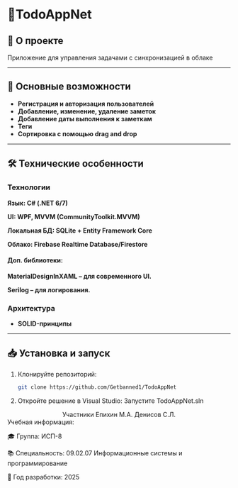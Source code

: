 # 📒TodoAppNet

## 📌 О проекте
Приложение для управления задачами с синхронизацией в облаке 

---

## 🚀 Основные возможности
- **Регистрация и авторизация пользователей**
- **Добавление, изменение, удаление заметок**
- **Добавление даты выполнения к заметкам** 
- **Теги** 
- **Сортировка с помощью drag and drop** 

---

## 🛠 Технические особенности
### Технологии
**Язык: C# (.NET 6/7)**

**UI: WPF, MVVM (CommunityToolkit.MVVM)**

**Локальная БД: SQLite + Entity Framework Core**

**Облако: Firebase Realtime Database/Firestore**

#### Доп. библиотеки:

**MaterialDesignInXAML – для современного UI.**

**Serilog – для логирования.**
### Архитектура
- **SOLID-принципы**

---

## 📥 Установка и запуск
1. Клонируйте репозиторий:
   ```bash
   git clone https://github.com/Getbanned1/TodoAppNet
2. Откройте решение в Visual Studio:
   Запустите TodoAppNet.sln

<div align="center">
Участники	
Епихин М.А.
Денисов С.Л.
</div>
Учебная информация:

🎓 Группа: ИСП-8

📚 Специальность: 09.02.07 Информационные системы и программирование

📅 Год разработки: 2025
